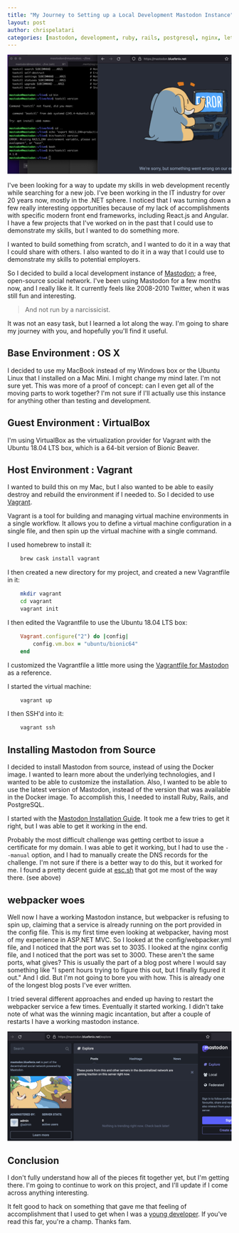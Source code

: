 ```yaml
---
title: "My Journey to Setting up a Local Development Mastodon Instance"
layout: post
author: chrispelatari
categories: [mastodon, development, ruby, rails, postgresql, nginx, letsencrypt, vagrant]
---
```


![Mastodon Development Instance](/assets/images/mastodon_development.png)

I've been looking for a way to update my skills in web development recently while searching for a new job. I've been working in the IT industry for over 20 years now, mostly in the .NET sphere. I noticed that I was turning down a few really interesting opportunities because of my lack of accomplishments with specific modern front end frameworks, including React.js and Angular. I have a few projects that I've worked on in the past that I could use to demonstrate my skills, but I wanted to do something more. 

I wanted to build something from scratch, and I wanted to do it in a way that I could share with others. I also wanted to do it in a way that I could use to demonstrate my skills to potential employers. 

So I decided to build a local development instance of [Mastodon](https://joinmastodon.org/); a free, open-source social network. I've been using Mastodon for a few months now, and I really like it. It currently feels like 2008-2010 Twitter, when it was still fun and interesting. 
> And not run by a narcissicist.

It was not an easy task, but I learned a lot along the way. I'm going to share my journey with you, and hopefully you'll find it useful.

## Base Environment : OS X

I decided to use my MacBook instead of my Windows box or the Ubuntu Linux that I installed on a Mac Mini. I might change my mind later. I'm not sure yet. This was more of a proof of concept: can I even get all of the moving parts to work together? I'm not sure if I'll actually use this instance for anything other than testing and development.

## Guest Environment : VirtualBox

I'm using VirtualBox as the virtualization provider for Vagrant with the Ubuntu 18.04 LTS box, which is a 64-bit version of Bionic Beaver.

## Host Environment : Vagrant

I wanted to build this on my Mac, but I also wanted to be able to easily destroy and rebuild the environment if I needed to. So I decided to use [Vagrant](https://www.vagrantup.com/).

Vagrant is a tool for building and managing virtual machine environments in a single workflow. It allows you to define a virtual machine configuration in a single file, and then spin up the virtual machine with a single command.

I used homebrew to install it:
```bash
    brew cask install vagrant
```

I then created a new directory for my project, and created a new Vagrantfile in it:
```bash
    mkdir vagrant
    cd vagrant
    vagrant init
```

I then edited the Vagrantfile to use the Ubuntu 18.04 LTS box:
```ruby
    Vagrant.configure("2") do |config|
        config.vm.box = "ubuntu/bionic64"
    end
```

I customized the Vagrantfile a little more using the [Vagrantfile for Mastodon](https://github.com/mastodon/mastodon/blob/main/Vagrantfile) as a reference.

I started the virtual machine:
```bash
    vagrant up
```

I then SSH'd into it:
```bash
    vagrant ssh
```

## Installing Mastodon from Source

I decided to install Mastodon from source, instead of using the Docker image. I wanted to learn more about the underlying technologies, and I wanted to be able to customize the installation. Also, I wanted to be able to use the latest version of Mastodon, instead of the version that was available in the Docker image. To accomplish this, I needed to install Ruby, Rails, and PostgreSQL.

I started with the [Mastodon Installation Guide](https://docs.joinmastodon.org/admin/install/). It took me a few tries to get it right, but I was able to get it working in the end.

Probably the most difficult challenge was getting certbot to issue a certificate for my domain. I was able to get it working, but I had to use the `--manual` option, and I had to manually create the DNS records for the challenge. I'm not sure if there is a better way to do this, but it worked for me. I found a pretty decent guide at [esc.sh](https://esc.sh/blog/letsencrypt-ssl-for-local-domains/) that got me most of the way there. (see above)

## webpacker woes

Well now I have a working Mastodon instance, but webpacker is refusing to spin up, claiming that a service is already running on the port provided in the config file. This is my first time even looking at webpacker, having most of my experience in ASP.NET MVC. So I looked at the config/webpacker.yml file, and I noticed that the port was set to 3035. I looked at the nginx config file, and I noticed that the port was set to 3000. These aren't the same ports, what gives? This is usually the part of a blog post where I would say something like "I spent hours trying to figure this out, but I finally figured it out." And I did. But I'm not going to bore you with how. This is already one of the longest blog posts I've ever written. 

I tried several different approaches and ended up having to restart the webpacker service a few times. Eventually it started working. I didn't take note of what was the winning magic incantation, but after a couple of restarts I have a working mastodon instance.

![It lives!](/assets/images/mastodon_development_it_lives.png)

## Conclusion

I don't fully understand how all of the pieces fit together yet, but I'm getting there. I'm going to continue to work on this project, and I'll update if I come across anything interesting. 

It felt good to hack on something that gave me that feeling of accomplishment that I used to get when I was a [young developer](https://chris.pelatari.com/2003/02/11/Nearing-completion.html). If you've read this far, you're a champ. Thanks fam.